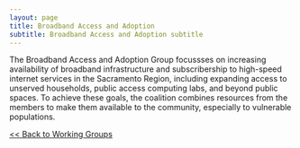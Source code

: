 ```yaml
---
layout: page
title: Broadband Access and Adoption
subtitle: Broadband Access and Adoption subtitle
---
```

The Broadband Access and Adoption Group focussses on increasing availability of broadband infrastructure and subscribership to high-speed internet services in the Sacramento Region, including expanding access to unserved households, public access computing labs, and beyond public spaces. To achieve these goals, the coalition combines resources from the members to make them available to the community, especially to vulnerable populations.

[<< Back to Working Groups](/working-groups)
